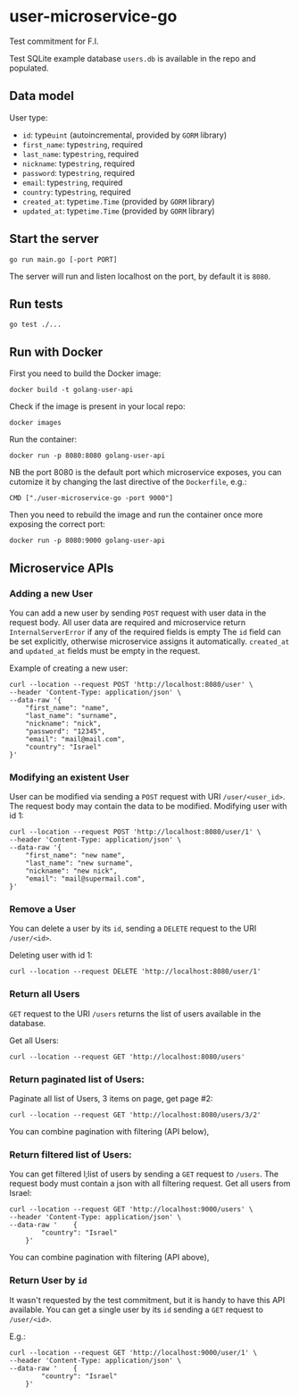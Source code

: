 # user-microservice-go
Test commitment for F.I. 

Test SQLite example database `users.db` is available in the repo and populated.

## Data model
User type:
- `id`: type`uint` (autoincremental, provided by `GORM` library)
- `first_name`: type`string`, required
- `last_name`: type`string`, required
- `nickname`: type`string`, required
- `password`: type`string`, required  
- `email`: type`string`, required
- `country`: type`string`, required
- `created_at`: type`time.Time` (provided by `GORM` library)
- `updated_at`: type`time.Time` (provided by `GORM` library)

## Start the server
```
go run main.go [-port PORT]
```
The server will run and listen localhost on the port, by default it is `8080`.

## Run tests
```
go test ./...
```

## Run with Docker
First you need to build the Docker image:
```
docker build -t golang-user-api
```
Check if the image is present in your local repo:
```
docker images
```
Run the container:
```
docker run -p 8080:8080 golang-user-api
```
NB the port 8080 is the default port which microservice exposes, you can cutomize it by changing the last directive of the `Dockerfile`, e.g.:
```
CMD ["./user-microservice-go -port 9000"]
```
Then you need to rebuild the image and run the container once more exposing the correct port:
```
docker run -p 8080:9000 golang-user-api
```

## Microservice APIs

### Adding a new User
You can add a new user by sending `POST` request with user data in the request body. All user data are
required and microservice return `InternalServerError` if any of the required fields is empty 
The `id` field can be set explicitly, otherwise microservice assigns it automatically.
`created_at` and `updated_at` fields must be empty in the request.

Example of creating a new user:
```
curl --location --request POST 'http://localhost:8080/user' \
--header 'Content-Type: application/json' \
--data-raw '{
    "first_name": "name",
    "last_name": "surname",
    "nickname": "nick",
    "password": "12345",
    "email": "mail@mail.com",
    "country": "Israel"
}'
```

### Modifying an existent User
User can be modified via sending a `POST` request with URI `/user/<user_id>`. The request body may contain 
the data to be modified.
Modifying user with id 1:

```
curl --location --request POST 'http://localhost:8080/user/1' \
--header 'Content-Type: application/json' \
--data-raw '{
    "first_name": "new name",
    "last_name": "new surname",
    "nickname": "new nick",
    "email": "mail@supermail.com",
}'
```

### Remove a User
You can delete a user by its `id`, sending a `DELETE` request to the URI `/user/<id>`.

Deleting user with id 1:
```
curl --location --request DELETE 'http://localhost:8080/user/1' 
```

### Return all Users
`GET` request to 
the URI `/users` returns the list of users available in the database.

Get all Users:
```
curl --location --request GET 'http://localhost:8080/users'
```

### Return paginated list of Users:
Paginate all list of Users, 3 items on page, get page #2:

```
curl --location --request GET 'http://localhost:8080/users/3/2'
```
You can combine pagination with filtering (API below),

### Return filtered list of Users:
You can get filtered l;list of users by sending a `GET` request to `/users`. The request body must 
contain a json with all filtering request.
Get all users from Israel:
```
curl --location --request GET 'http://localhost:9000/users' \
--header 'Content-Type: application/json' \
--data-raw '    {
        "country": "Israel"
    }'
```
You can combine pagination with filtering (API above),

### Return User by `id`
It wasn't requested by the test commitment, but it is handy to have this API available. 
You can get a single user by its `id` sending a `GET` request to `/user/<id>`.

E.g.:
```
curl --location --request GET 'http://localhost:9000/user/1' \
--header 'Content-Type: application/json' \
--data-raw '    {
        "country": "Israel"
    }'
```
